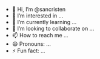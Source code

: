- 👋 Hi, I’m @sancristen
- 👀 I’m interested in ...
- 🌱 I’m currently learning ...
- 💞️ I’m looking to collaborate on ...
- 📫 How to reach me ...
- 😄 Pronouns: ...
- ⚡ Fun fact: ...

<!---
sancristen/sancristen is a ✨ special ✨ repository because its `README.md` (this file) appears on your GitHub profile.
You can click the Preview link to take a look at your changes.
--->
